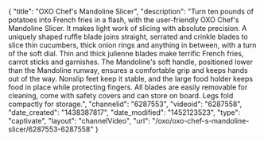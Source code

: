 {
    "title": "OXO Chef's Mandoline Slicer",
    "description": "Turn ten pounds of potatoes into French fries in a flash, with the user-friendly OXO Chef's Mandoline Slicer. It makes light work of slicing with absolute precision. A uniquely shaped ruffle blade joins straight, serrated and crinkle blades to slice thin cucumbers, thick onion rings and anything in between, with a turn of the soft dial. Thin and thick julienne blades make terrific French fries, carrot sticks and garnishes. The Mandoline's soft handle, positioned lower than the Mandoline runway, ensures a comfortable grip and keeps hands out of the way. Nonslip feet keep it stable, and the large food holder keeps food in place while protecting fingers. All blades are easily removable for cleaning, come with safety covers and can store on board. Legs fold compactly for storage.",
    "channelid": "6287553",
    "videoid": "6287558",
    "date_created": "1438387817",
    "date_modified": "1452123523",
    "type": "captivate",
    "layout": "channelVideo",
    "url": "\/oxo\/oxo-chef-s-mandoline-slicer\/6287553-6287558"
}